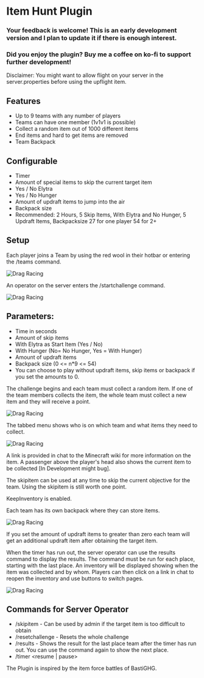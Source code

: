 # Item Hunt Plugin

### Your feedback is welcome! This is an early development version and I plan to update it if there is enough interest.

### Did you enjoy the plugin? Buy me a coffee on ko-fi to support further development!

Disclaimer: You might want to allow flight on your server in the server.properties before using the upflight item.

## Features
- Up to 9 teams with any number of players
- Teams can have one member (1v1v1 is possible)
- Collect a random item out of 1000 different items
- End items and hard to get items are removed
- Team Backpack

## Configurable
- Timer
- Amount of special items to skip the current target item
- Yes / No Elytra
- Yes / No Hunger
- Amount of updraft items to jump into the air
- Backpack size
- Recommended: 2 Hours, 5 Skip Items, With Elytra and No Hunger, 5 Updraft Items, Backpacksize 27 for one player 54 for 2+

## Setup
Each player joins a Team by using the red wool in their hotbar or entering the /teams command.

![Drag Racing](https://i.imgur.com/9XBPX4A.png)

An operator on the server enters the /startchallenge command.

![Drag Racing](https://i.imgur.com/dEfGnsO.png)

## Parameters:
- Time in seconds
- Amount of skip items
- With Elytra as Start Item (Yes / No)
- With Hunger (No= No Hunger, Yes = With Hunger)
- Amount of updraft items
- Backpack size (0 <= n*9 <= 54)
- You can choose to play without updraft items, skip items or backpack if you set the amounts to 0.

The challenge begins and each team must collect a random item. If one of the team members collects the item, the whole team must collect a new item and they will receive a point.

![Drag Racing](https://i.imgur.com/dEfGnsO.png)

The tabbed menu shows who is on which team and what items they need to collect.


![Drag Racing](https://i.imgur.com/t0aDeyy.png)

A link is provided in chat to the Minecraft wiki for more information on the item.
A passenger above the player's head also shows the current item to be collected [In Development might bug].

The skipitem can be used at any time to skip the current objective for the team. Using the skipitem is still worth one point.

KeepInventory is enabled.

Each team has its own backpack where they can store items.

![Drag Racing](https://i.imgur.com/S21SYVw.png)

If you set the amount of updraft items to greater than zero each team will get an additional updraft item after obtaining the target item.

When the timer has run out, the server operator can use the results command to display the results. The command must be run for each place, starting with the last place. An inventory will be displayed showing when the item was collected and by whom. Players can then click on a link in chat to reopen the inventory and use buttons to switch pages.

![Drag Racing](https://i.imgur.com/73318Vl.png)

## Commands for Server Operator
- /skipitem <targetplayer> - Can be used by admin if the target item is too difficult to obtain
- /resetchallenge - Resets the whole challenge
- /results - Shows the result for the last place team after the timer has run out. You can use the command again to show the next place.
- /timer <resume | pause>

The Plugin is inspired by the item force battles of BastiGHG.
